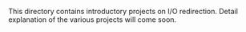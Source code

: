 This directory contains introductory projects on I/O redirection. Detail explanation of the various projects will come soon.